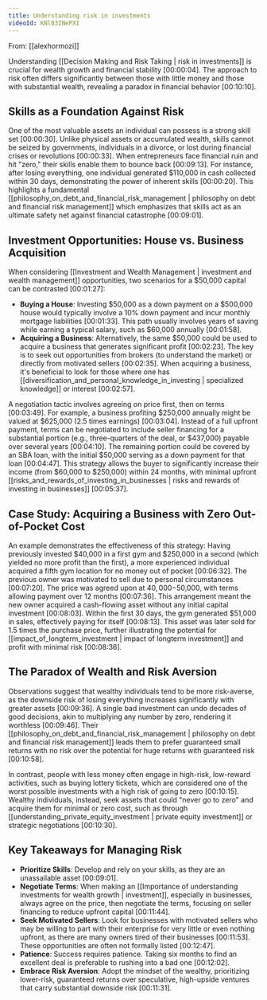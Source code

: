 ```yaml
---
title: Understanding risk in investments
videoId: KNl83INePXI
---
```


From: [[alexhormozi]] <br/> 

Understanding [[Decision Making and Risk Taking | risk in investments]] is crucial for wealth growth and financial stability <a class="yt-timestamp" data-t="00:00:04">[00:00:04]</a>. The approach to risk often differs significantly between those with little money and those with substantial wealth, revealing a paradox in financial behavior <a class="yt-timestamp" data-t="00:10:10">[00:10:10]</a>.

## Skills as a Foundation Against Risk

One of the most valuable assets an individual can possess is a strong skill set <a class="yt-timestamp" data-t="00:00:30">[00:00:30]</a>. Unlike physical assets or accumulated wealth, skills cannot be seized by governments, individuals in a divorce, or lost during financial crises or revolutions <a class="yt-timestamp" data-t="00:00:33">[00:00:33]</a>. When entrepreneurs face financial ruin and hit "zero," their skills enable them to bounce back <a class="yt-timestamp" data-t="00:09:13">[00:09:13]</a>. For instance, after losing everything, one individual generated $110,000 in cash collected within 30 days, demonstrating the power of inherent skills <a class="yt-timestamp" data-t="00:00:20">[00:00:20]</a>. This highlights a fundamental [[philosophy_on_debt_and_financial_risk_management | philosophy on debt and financial risk management]] which emphasizes that skills act as an ultimate safety net against financial catastrophe <a class="yt-timestamp" data-t="00:09:01">[00:09:01]</a>.

## Investment Opportunities: House vs. Business Acquisition

When considering [[Investment and Wealth Management | investment and wealth management]] opportunities, two scenarios for a $50,000 capital can be contrasted <a class="yt-timestamp" data-t="00:01:27">[00:01:27]</a>:

*   **Buying a House**: Investing $50,000 as a down payment on a $500,000 house would typically involve a 10% down payment and incur monthly mortgage liabilities <a class="yt-timestamp" data-t="00:01:33">[00:01:33]</a>. This path usually involves years of saving while earning a typical salary, such as $60,000 annually <a class="yt-timestamp" data-t="00:01:58">[00:01:58]</a>.
*   **Acquiring a Business**: Alternatively, the same $50,000 could be used to acquire a business that generates significant profit <a class="yt-timestamp" data-t="00:02:23">[00:02:23]</a>. The key is to seek out opportunities from brokers (to understand the market) or directly from motivated sellers <a class="yt-timestamp" data-t="00:02:35">[00:02:35]</a>. When acquiring a business, it's beneficial to look for those where one has [[diversification_and_personal_knowledge_in_investing | specialized knowledge]] or interest <a class="yt-timestamp" data-t="00:02:57">[00:02:57]</a>.

A negotiation tactic involves agreeing on price first, then on terms <a class="yt-timestamp" data-t="00:03:49">[00:03:49]</a>. For example, a business profiting $250,000 annually might be valued at $625,000 (2.5 times earnings) <a class="yt-timestamp" data-t="00:03:04">[00:03:04]</a>. Instead of a full upfront payment, terms can be negotiated to include seller financing for a substantial portion (e.g., three-quarters of the deal, or $437,000) payable over several years <a class="yt-timestamp" data-t="00:04:10">[00:04:10]</a>. The remaining portion could be covered by an SBA loan, with the initial $50,000 serving as a down payment for that loan <a class="yt-timestamp" data-t="00:04:47">[00:04:47]</a>. This strategy allows the buyer to significantly increase their income (from $60,000 to $250,000) within 24 months, with minimal upfront [[risks_and_rewards_of_investing_in_businesses | risks and rewards of investing in businesses]] <a class="yt-timestamp" data-t="00:05:37">[00:05:37]</a>.

## Case Study: Acquiring a Business with Zero Out-of-Pocket Cost

An example demonstrates the effectiveness of this strategy:
Having previously invested $40,000 in a first gym and $250,000 in a second (which yielded no more profit than the first), a more experienced individual acquired a fifth gym location for no money out of pocket <a class="yt-timestamp" data-t="00:06:32">[00:06:32]</a>. The previous owner was motivated to sell due to personal circumstances <a class="yt-timestamp" data-t="00:07:20">[00:07:20]</a>. The price was agreed upon at $40,000-$50,000, with terms allowing payment over 12 months <a class="yt-timestamp" data-t="00:07:36">[00:07:36]</a>. This arrangement meant the new owner acquired a cash-flowing asset without any initial capital investment <a class="yt-timestamp" data-t="00:08:03">[00:08:03]</a>. Within the first 30 days, the gym generated $51,000 in sales, effectively paying for itself <a class="yt-timestamp" data-t="00:08:13">[00:08:13]</a>. This asset was later sold for 1.5 times the purchase price, further illustrating the potential for [[impact_of_longterm_investment | impact of longterm investment]] and profit with minimal risk <a class="yt-timestamp" data-t="00:08:36">[00:08:36]</a>.

## The Paradox of Wealth and Risk Aversion

Observations suggest that wealthy individuals tend to be more risk-averse, as the downside risk of losing everything increases significantly with greater assets <a class="yt-timestamp" data-t="00:09:36">[00:09:36]</a>. A single bad investment can undo decades of good decisions, akin to multiplying any number by zero, rendering it worthless <a class="yt-timestamp" data-t="00:09:46">[00:09:46]</a>. Their [[philosophy_on_debt_and_financial_risk_management | philosophy on debt and financial risk management]] leads them to prefer guaranteed small returns with no risk over the potential for huge returns with guaranteed risk <a class="yt-timestamp" data-t="00:10:58">[00:10:58]</a>.

In contrast, people with less money often engage in high-risk, low-reward activities, such as buying lottery tickets, which are considered one of the worst possible investments with a high risk of going to zero <a class="yt-timestamp" data-t="00:10:15">[00:10:15]</a>. Wealthy individuals, instead, seek assets that could "never go to zero" and acquire them for minimal or zero cost, such as through [[understanding_private_equity_investment | private equity investment]] or strategic negotiations <a class="yt-timestamp" data-t="00:10:30">[00:10:30]</a>.

## Key Takeaways for Managing Risk

*   **Prioritize Skills**: Develop and rely on your skills, as they are an unassailable asset <a class="yt-timestamp" data-t="00:09:01">[00:09:01]</a>.
*   **Negotiate Terms**: When making an [[Importance of understanding investments for wealth growth | investment]], especially in businesses, always agree on the price, then negotiate the terms, focusing on seller financing to reduce upfront capital <a class="yt-timestamp" data-t="00:11:44">[00:11:44]</a>.
*   **Seek Motivated Sellers**: Look for businesses with motivated sellers who may be willing to part with their enterprise for very little or even nothing upfront, as there are many owners tired of their businesses <a class="yt-timestamp" data-t="00:11:53">[00:11:53]</a>. These opportunities are often not formally listed <a class="yt-timestamp" data-t="00:12:47">[00:12:47]</a>.
*   **Patience**: Success requires patience. Taking six months to find an excellent deal is preferable to rushing into a bad one <a class="yt-timestamp" data-t="00:12:02">[00:12:02]</a>.
*   **Embrace Risk Aversion**: Adopt the mindset of the wealthy, prioritizing lower-risk, guaranteed returns over speculative, high-upside ventures that carry substantial downside risk <a class="yt-timestamp" data-t="00:11:31">[00:11:31]</a>.